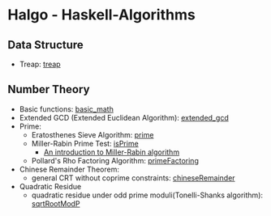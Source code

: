 # Halgo - Haskell-Algorithms

## Data Structure
- Treap: [treap](https://github.com/randop321/halgo/blob/main/data-structures/treap.hs)

## Number Theory
- Basic functions: [basic_math](https://github.com/randop321/halgo/blob/main/number-theory/math_basic.hs)
- Extended GCD (Extended Euclidean Algorithm): [extended_gcd](https://github.com/randop321/halgo/blob/main/number-theory/extended_gcd.hs)
- Prime: 
  - Eratosthenes Sieve Algorithm: [prime](https://github.com/randop321/halgo/blob/main/number-theory/prime.hs)
  - Miller-Rabin Prime Test: [isPrime](https://github.com/randop321/halgo/blob/main/number-theory/prime.hs#L47)
    - [An introduction to Miller-Rabin algorithm](https://randop321.com/2021/11/27/the-miller-rabin-algorithm-and-primality-tests/)
  - Pollard's Rho Factoring Algorithm: [primeFactoring](https://github.com/randop321/halgo/blob/305f6770a557762396e0427af4590b4cc930e410/number-theory/prime.hs#L89)
- Chinese Remainder Theorem: 
  - general CRT without coprime constraints: [chineseRemainder](https://github.com/randop321/halgo/blob/main/number-theory/crt.hs)
- Quadratic Residue
  - quadratic residue under odd prime moduli(Tonelli-Shanks algorithm): [sqrtRootModP](https://github.com/randop321/halgo/blob/c48a11861107c4c07b492cb91df8d59ba6977f79/number-theory/quadratic_residue.hs#L20)
